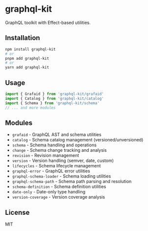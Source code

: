 # graphql-kit

GraphQL toolkit with Effect-based utilities.

## Installation

```bash
npm install graphql-kit
# or
pnpm add graphql-kit
# or
yarn add graphql-kit
```

## Usage

```typescript
import { Grafaid } from 'graphql-kit/grafaid'
import { Catalog } from 'graphql-kit/catalog'
import { Schema } from 'graphql-kit/schema'
// ... and more modules
```

## Modules

- `grafaid` - GraphQL AST and schema utilities
- `catalog` - Schema catalog management (versioned/unversioned)
- `schema` - Schema handling and operations
- `change` - Schema change tracking and analysis
- `revision` - Revision management
- `version` - Version handling (semver, date, custom)
- `lifecycles` - Schema lifecycle management
- `graphql-error` - GraphQL error utilities
- `graphql-schema-loader` - Schema loading utilities
- `graphql-schema-path` - Schema path parsing and resolution
- `schema-definition` - Schema definition utilities
- `date-only` - Date-only type handling
- `version-coverage` - Version coverage analysis

## License

MIT